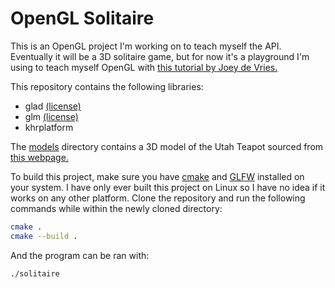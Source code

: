 # OpenGL Solitaire

This is an OpenGL project I'm working on to teach myself the API. Eventually
it will be a 3D solitaire game, but for now it's a playground I'm using to teach
myself OpenGL with [this tutorial by Joey de Vries.](https://learnopengl.com/)

This repository contains the following libraries:

- glad [(license)](https://github.com/Dav1dde/glad/blob/glad2/LICENSE)
- glm [(license)](https://github.com/g-truc/glm/blob/master/manual.md#section0)
- khrplatform

The [models](https://github.com/nsdigirolamo/opengl-solitaire/tree/main/models)
directory contains a 3D model of the Utah Teapot sourced from
[this webpage.](https://users.cs.utah.edu/~dejohnso/models/teapot.html)

To build this project, make sure you have [cmake](https://cmake.org/) and
[GLFW](https://www.glfw.org/) installed on your system. I have only ever built
this project on Linux so I have no idea if it works on any other platform. 
Clone the repository and run the following commands while within the newly 
cloned directory:

```bash
cmake .
cmake --build .
```

And the program can be ran with:

```bash
./solitaire
```
